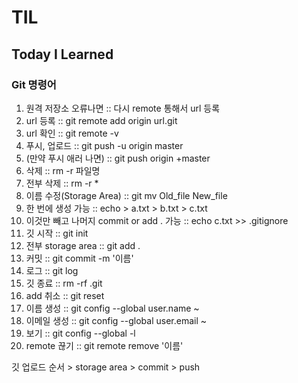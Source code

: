 # TIL

## Today I Learned

### Git 명령어

1. 원격 저장소 오류나면 :: 다시 remote 통해서 url 등록
2. url 등록 :: git remote add origin url.git
3. url 확인 :: git remote -v
4. 푸시, 업로드 :: git push -u origin master
5. (만약 푸시 애러 나면) :: git push origin +master
6. 삭제 :: rm -r 파일명
7. 전부 삭제 :: rm -r *
8. 이름 수정(Storage Area) :: git mv Old_file New_file
9. 한 번에 생성 가능 :: echo > a.txt > b.txt > c.txt
10. 이것만 빼고 나머지 commit or add . 가능 :: echo c.txt >> .gitignore
11. 깃 시작 :: git init
12. 전부 storage area :: git add .
13. 커밋 :: git commit -m '이름'
14. 로그 :: git log 
15. 깃 종료 :: rm -rf .git
16. add 취소 :: git reset
17. 이름 생성 :: git config --global user.name ~
18. 이메일 생성 :: git config --global user.email ~
19. 보기 :: git config --global -l
20. remote 끊기 :: git remote remove '이름'

깃 업로드 순서 > storage area > commit > push

